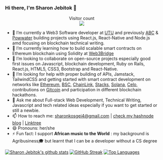 ### Hi there, I'm Sharon Jebitok 🤝
<p align="center"> 
  Visitor count<br>
  <img src="https://profile-counter.glitch.me/jebitok-dev/count.svg" />
</p>

- 🔭 I’m currently a Web3 Software developer at [UTU](utu.io) and previously [ABC](https://theafricablockchaincenter.com/) & [Powwater](powwater.com) building projects using React.js, React-Native and Node.js amd focusing on blockchain technical writing.
- 🌱 I’m currently learning how to build scalable smart contracts on Ethereum blockchain using Solidity at [Web3Bridge](https://www.web3bridge.com/)
- 👯 I’m looking to collaborate on open-source projects especially good first issues on Javascript, blockchain development, Ruby on Rails, React.js, HTML5, CSS3, Bootstrap and React-Native.
- 🤔 I’m looking for help with proper building of APIs, Jamstack, TailwindCSS and getting started with smart contract development on networks like [Ethereum](https://ethereum.org/en/), [BSC](https://www.binance.org/en), [ChainLink](https://chain.link/), [Stacks](https://www.stacks.co/), [Solana](https://solana.com/), [Celo](https://celo.org/), contributions on [Gitcoin](https://gitcoin.co/) and participation in different blockchain hackathons.
- 💬 Ask me about Full-stack Web Development, Technical Writing, Javascript and tech related ideas especially if you want to get started or still a newbie.
- 📫 How to reach me: sharonkosgei4@gmail.com | [check my hashnode blog](https://jebitok.hashnode.dev/) | [Linktree](https://linktr.ee/SharonJebitok)
- 😄 Pronouns: her/she
- ⚡ Fun fact: I support **African music to the World**
 : my background is Agribusiness🎓 but learnt that I can be a developer without a CS degree 
 
 [![Sharon Jebitok's github stats](https://github-readme-stats.vercel.app/api?username=jebitok-dev&show_icons=true&theme=black)](https://github.com/jebitok-dev/github-readme-stats) [![GitHub Streak](https://github-readme-streak-stats.herokuapp.com/?user=Jebitok-dev&theme=dark)](https://git.io/streak-stats) [![Top Languages](https://github-readme-stats.vercel.app/api/top-langs/?username=jebitok-dev&show_icons=true&theme=black&layout=compact)](https://github.com/jebitok-dev/github-readme-stats)
<!--
**jebitok-dev/Jebitok-dev** is a ✨ _special_ ✨ repository because its `README.md` (this file) appears on your GitHub profile.

Here are some ideas to get you started:

- 🔭 I’m currently working on ...
- 🌱 I’m currently learning ...
- 👯 I’m looking to collaborate on ...
- 🤔 I’m looking for help with ...
- 💬 Ask me about ...
- 📫 How to reach me: ...
- 😄 Pronouns: ...
- ⚡ Fun fact: ...

Here are some of my past projects done during HNG Intership:
- https://spotonsound.netlify.app/ 
- https://dealrestaurant.netlify.app/
- https://barbershop-landing-page-jl.netlify.app/
-->

